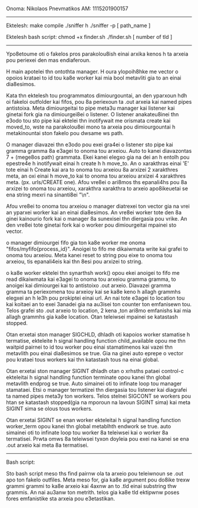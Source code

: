 Onoma: Nikolaos Pnevmatikos
AM: 1115201900157

-------------------------------------------------------------------------------------------------

Ektelesh: make compile
./sniffer
h
./sniffer -p [ path_name ]

Ektelesh bash script:
chmod +x finder.sh
./finder.sh [ number of tld ]

-------------------------------------------------------------------------------------------------

Ypo8etoume oti o fakelos pros parakolou8ish einai arxika kenos h ta arxeia pou periexei den mas endiaferoun.

H main apotelei thn ontothta manager.
H oura ylopoih8hke me vector o opoios krataei to id tou ka8e worker kai mia bool metavliti gia to an einai dia8esimos.

Kata thn ektelesh tou programmatos dimiourgountai, an den yparxoun hdh oi fakeloi outfolder kai fifos, pou 8a periexoun ta .out arxeia kai named pipes antistoixa. Meta dimiourgeitai to pipe meta3u manager kai listener kai ginetai fork gia na dimiourgei8ei o listener. O listener anakateu8inei thn e3odo tou sto pipe kai ektelei thn inotifywait me orismata create kai moved_to, wste na parakolou8ei mono ta arxeia pou dimiourgountai h metakinountai ston fakelo pou dwsame ws path.

O manager diavazei thn e3odo pou exei gra4ei o listener sto pipe kai gramma gramma 8a e3agei to onoma tou arxeiou.
Auto to kanei diavazontas 7 + (mege8os path) grammata. Ekei kanei elegxo gia na dei an h entolh pou epestre4e h inotifywait einai h create h h move_to. An o xarakthras einai 'E' tote einai h Create kai ara to onoma tou arxeiou 8a arxizei 2 xarakthres meta, an oxi einai h move_to kai to onoma tou arxeiou arxizei 4 xarakthres meta. (px. urls/CREATE one).
Afou vre8ei o ari8mos ths epanali4hs pou 8a arxizei to onoma tou arxeiou, xarakthra xarakthra to arxeio apo8ikeuetai se ena string mexri na sinanti8ei "\n". 

Afou vre8ei to onoma tou arxeiou o manager diatrexei ton vector gia na vrei an yparxei worker kai an einai dia8esimos. An vre8ei worker tote den 8a ginei kainourio fork kai o manager 8a sunexisei thn diergasia pou vrike. An den vre8ei tote ginetai fork kai o worker pou dimiourgeitai mpainei sto vector.

o manager dimiourgei fifo gia ton ka8e worker me onoma "fifos/myfifo{process_id}". Anoigei to fifo me dikaiwmata write kai grafei to onoma tou arxeiou. Meta kanei reset to string pou eixe to onoma tou arxeiou, tis epanali4eis kai thn 8esi pou arxizei to string.

o ka8e worker ektelei thn synarthsh work() opou ekei anoigei to fifo me read dikaiwmata kai e3agei to onoma tou arxeiou gramma gramma, to anoigei kai dimiourgei kai to antistoixo .out arxeio. Diavazei gramma gramma ta periexomena tou arxeioy kai se ka8e keno h allagh grammhs elegxei an h le3h pou prokiptei einai url. An nai tote e3agei to location tou kai koitaei an to exei 3anadei gia na au3isei ton counter ton emfanisewn tou. Telos grafei sto .out arxeio to location, 2 kena ,ton ari8mo emfanishs kai mia allagh grammhs gia ka8e location. Otan teleiwsei mpainei se katastash stopped.

Otan erxetai ston manager SIGCHLD, dhladh oti kapoios worker stamatise h termatise, ekteleite h signal handling function child_available opou me thn waitpid pairnei to id tou worker pou einai stamatimenos kai vazei thn metavlith pou einai dia8esimos se true. Gia na ginei auto eprepe o vector pou krataei tous workers kai thn katastash tous na einai global.

Otan erxetai ston manager SIGINT dhladh otan o xrhsths pataei control-c ekteleitai h signal handling function terminate opou kanei thn global metavlith endprog se true. Auto simainei oti to infinate loop tou manager stamataei. Etsi o manager termatizei thn diergasia tou listener kai diagrafei ta named pipes meta3y ton workers. Telos stelnei SIGCONT se workers pou htan se katastash stopped(gia na mporoun na lavoun SIGINT sima) kai meta SIGINT sima se olous tous workers.

Otan erxetai SIGINT se enan worker ekteleitai h signal handling function worker_term opou kanei thn global metablhth endwork se true. auto simainei oti to infinate loop tou worker 8a teleiwsei kai o worker 8a termatisei. Prwta omws 8a teleiwsei tyxon doyleia pou exei na kanei se ena .out arxeio kai meta 8a termatisei.


-------------------------------------------------------------------------------------------------

Bash script:

Sto bash script meso ths find pairnw ola ta arxeio pou teleiwnoun se .out apo ton fakelo outfiles. Meta meso for, gia ka8e argument pou do8ike trexw grammi grammi to ka8e arxeio kai 4axnw an to .tld einai substring thw grammis. An nai au3anw ton metrith. telos gia ka8e tld ektipwnw poses fores emfanistike sta arxeia pou e3etastikan. 
